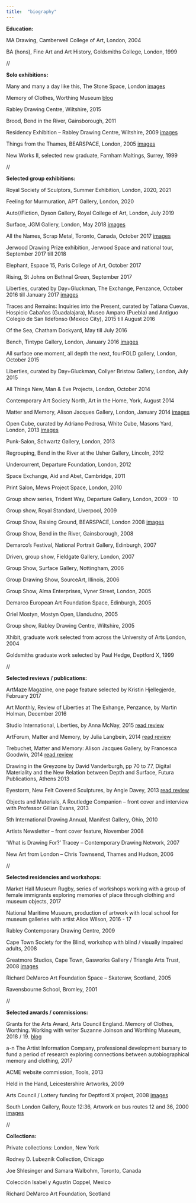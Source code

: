 ```yaml
---
title:  "biography"
---
```

**Education:**

MA Drawing, Camberwell College of Art, London, 2004

BA (hons), Fine Art and Art History, Goldsmiths College, London, 1999

//

**Solo exhibitions:**

Many and many a day like this, The Stone Space, London [images](/manyandmanyadaylikethis)

Memory of Clothes, Worthing Museum [blog](https://www.a-n.co.uk/blogs/memory-and-clothes/)

Rabley Drawing Centre, Wiltshire, 2015

Brood, Bend in the River, Gainsborough, 2011

Residency Exhibition – Rabley Drawing Centre, Wiltshire, 2009   [images](/rabley)

Things from the Thames, BEARSPACE, London, 2005  [images](/thingsfromthethames)

New Works II, selected new graduate, Farnham Maltings, Surrey, 1999

//

**Selected group exhibitions:**

Royal Society of Sculptors, Summer Exhibition, London, 2020, 2021

Feeling for Murmuration, APT Gallery, London, 2020

Auto//Fiction, Dyson Gallery, Royal College of Art, London, July 2019

Surface, JGM Gallery, London, May 2018  [images](https://www.jgmgallery.com/surface-1/)

All the Names, Scrap Metal, Toronto, Canada, October 2017  [images](http://www.scrapmetalgallery.com/archive/all-the-names/)

Jerwood Drawing Prize exhibition, Jerwood Space and national tour, September 2017 till 2018

Elephant, Espace 15, Paris College of Art, October 2017

Rising, St Johns on Bethnal Green, September 2017

Liberties, curated by Day+Gluckman, The Exchange, Penzance, October 2016 till January 2017  [images](/liberties)

Traces and Remains: Inquiries into the Present, curated by Tatiana Cuevas, Hospicio Cabañas (Guadalajara), Museo Amparo (Puebla) and Antiguo Colegio de San Ildefonso (Mexico City), 2015 till August 2016

Of the Sea, Chatham Dockyard, May till July 2016

Bench, Tintype Gallery, London, January 2016  [images](http://www.tintypegallery.com/exhibitions/bench/)

All surface one moment, all depth the next, fourFOLD gallery, London, October 2015

Liberties, curated by Day+Gluckman, Collyer Bristow Gallery, London, July 2015

All Things New, Man & Eve Projects, London, October 2014

Contemporary Art Society North, Art in the Home, York, August 2014

Matter and Memory, Alison Jacques Gallery, London, January 2014   [images](http://www.alisonjacquesgallery.com/exhibitions/103/installation_shots/)

Open Cube, curated by Adriano Pedrosa, White Cube, Masons Yard, London, 2013   [images](https://whitecube.com/exhibitions/exhibition/open_cube_masons_yard_2013)

Punk-Salon, Schwartz Gallery, London, 2013

Regrouping, Bend in the River at the Usher Gallery, Lincoln, 2012

Undercurrent, Departure Foundation, London, 2012

Space Exchange, Aid and Abet, Cambridge, 2011

Print Salon, Mews Project Space, London, 2010

Group show series, Trident Way, Departure Gallery, London, 2009 - 10

Group show, Royal Standard, Liverpool, 2009

Group Show, Raising Ground, BEARSPACE, London 2008   [images](/bearspace)

Group Show, Bend in the River, Gainsborough, 2008

Demarco’s Festival, National Portrait Gallery, Edinburgh, 2007

Driven, group show, Fieldgate Gallery, London, 2007

Group Show, Surface Gallery, Nottingham, 2006

Group Drawing Show, SourceArt, Illinois, 2006

Group Show, Alma Enterprises, Vyner Street, London, 2005

Demarco European Art Foundation Space, Edinburgh, 2005

Oriel Mostyn, Mostyn Open, Llandudno, 2005

Group show, Rabley Drawing Centre, Wiltshire, 2005

Xhibit, graduate work selected from across the University of Arts London, 2004

Goldsmiths graduate work selected by Paul Hedge, Deptford X, 1999

//

**Selected reviews / publications:**

ArtMaze Magazine, one page feature selected by Kristin Hjellegjerde, February 2017

Art Monthly, Review of Liberties at The Exhange, Penzance, by Martin Holman, December 2016

Studio International, Liberties, by Anna McNay, 2015  [read review](http://www.studiointernational.com/index.php/liberties-review-day-women-artists-sex-discrimination)

ArtForum, Matter and Memory, by Julia Langbein, 2014   [read review](http://www.alisonjacquesgallery.com/usr/documents/press/download_url/366/m-m-artforum-jan-2014.pdf)

Trebuchet, Matter and Memory: Alison Jacques Gallery, by Francesca Goodwin, 2014   [read review](http://www.trebuchet-magazine.com/matter-memory-alison-jacques-gallery/)

Drawing in the Greyzone by David Vanderburgh, pp 70 to 77, Digital Materiality and the New Relation between Depth and Surface, Futura Publications, Athens 2013

Eyestorm, New Felt Covered Sculptures, by Angie Davey, 2013   [read review](http://www.eyestorm.com/Pages/Magazine.aspx/HELEN_BARFF___%7C___NEW_FELT-COVERED_STONE_SCULPTURAL_WORK/332)

Objects and Materials, A Routledge Companion – front cover and interview with Professor Gillian Evans, 2013

5th International Drawing Annual, Manifest Gallery, Ohio, 2010

Artists Newsletter – front cover feature, November 2008

‘What is Drawing For?’ Tracey – Contemporary Drawing Network, 2007

New Art from London – Chris Townsend, Thames and Hudson, 2006

//

**Selected residencies and workshops:**

Market Hall Museum Rugby, series of workshops working with a group of female immigrants exploring memories of place through clothing and museum objects, 2017

National Maritime Museum, production of artwork with local school for museum galleries with artist Alice Wilson, 2016 - 17

Rabley Contemporary Drawing Centre, 2009

Cape Town Society for the Blind, workshop with blind / visually impaired adults, 2008

Greatmore Studios, Cape Town, Gasworks Gallery / Triangle Arts Trust, 2008   [images](/greatmore)

Richard DeMarco Art Foundation Space – Skateraw, Scotland, 2005

Ravensbourne School, Bromley, 2001

//

**Selected awards / commissions:**

Grants for the Arts Award, Arts Council England. Memory of Clothes, Worthing. Working with writer Suzanne Joinson and Worthing Museum, 2018 / 19. [blog](https://www.a-n.co.uk/blogs/memory-and-clothes)

a-n The Artist Information Company, professional development bursary to fund a period of research exploring connections between autobiographical memory and clothing, 2017

ACME website commission, Tools, 2013

Held in the Hand, Leicestershire Artworks, 2009

Arts Council / Lottery funding for Deptford X project, 2008   [images](/deptfordx)

South London Gallery, Route 12:36, Artwork on bus routes 12 and 36, 2000   [images](/southlondongallery)

//

**Collections:**

Private collections: London, New York

Rodney D. Lubeznik Collection, Chicago

Joe Shlesinger and Samara Walbohm, Toronto, Canada

Colección Isabel y Agustín Coppel, Mexico

Richard DeMarco Art Foundation, Scotland
